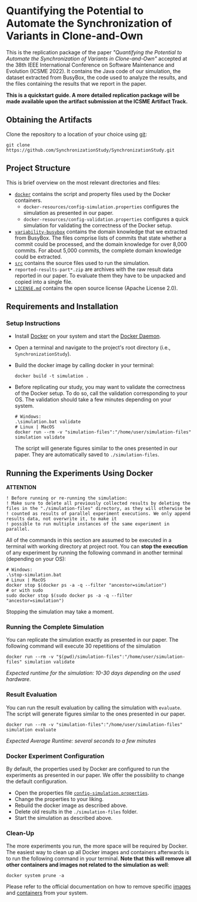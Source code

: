# Quantifying the Potential to Automate the Synchronization of Variants in Clone-and-Own
This is the replication package of the paper _"Quantifying the Potential to Automate the Synchronization of Variants in Clone-and-Own"_ accepted at
the 38th IEEE International Conference on Software Maintenance and Evolution (ICSME 2022).
It contains the Java code of our simulation, the dataset extracted from BusyBox, the code used to analyze the results, and the files containing
the results that we report in the paper.

__This is a quickstart guide. A more detailed replication package will be made available upon the artifact submission at the ICSME Artifact Track.__

## Obtaining the Artifacts
Clone the repository to a location of your choice using [git](https://git-scm.com/):
  ```
  git clone https://github.com/SynchronizationStudy/SynchronizationStudy.git
  ```

## Project Structure
This is brief overview on the most relevant directories and files:
* [`docker`](docker) contains the script and property files used by the Docker containers.
    * `docker-resources/config-simulation.properties` configures the simulation as presented in our paper.
    * `docker-resources/config-validation.properties` configures a quick simulation for validating the correctness of the Docker setup.
* [`variability-busybox`](simulation-files/variability-busybox) contains the domain knowledge that we extracted from BusyBox. The files comprise lists
  of commits that state whether a commit could be processed, and the domain knowledge for over 8,000 commits. For about 5,000 commits, the complete domain knowledge could be extracted.
* [`src`](src/main/java/anonymous/simulation) contains the source files used to run the simulation.
* `reported-results-part*.zip` are archives with the raw result data reported in our paper. To evaluate them they have to be
  unpacked and copied into a single file.
* [`LICENSE.md`](LICENSE.md) contains the open source license (Apache License 2.0).

## Requirements and Installation

### Setup Instructions
* Install [Docker](https://docs.docker.com/get-docker/) on your system and start the [Docker Daemon](https://docs.docker.com/config/daemon/).
* Open a terminal and navigate to the project's root directory (i.e., `SynchronizationStudy`).
* Build the docker image by calling docker in your terminal:
  ```shell
  docker build -t simulation .  
  ```

* Before replicating our study, you may want to validate the correctness of the Docker setup. To do so, call the validation corresponding to your OS. The validation should take a few minutes depending on your system.
  ```shell
  # Windows:
  .\simulation.bat validate
  # Linux | MacOS
  docker run --rm -v "simulation-files":"/home/user/simulation-files" simulation validate
  ```
  The script will generate figures similar to the ones presented in our paper. They are automatically saved to
  `./simulation-files`.

## Running the Experiments Using Docker
**ATTENTION**
```text
! Before running or re-running the simulation:
! Make sure to delete all previously collected results by deleting the files in the "./simulation-files" directory, as they will otherwise be 
! counted as results of parallel experiment executions. We only append results data, not overwrite it, to make it 
! possible to run multiple instances of the same experiment in parallel.
```

All of the commands in this section are assumed to be executed in a terminal with working directory at project root.
You can **stop the execution** of any experiment by running the following command in another terminal (depending on your OS):
```shell
# Windows:
.\stop-simulation.bat
# Linux | MacOS
docker stop $(docker ps -a -q --filter "ancestor=simulation")
# or with sudo
sudo docker stop $(sudo docker ps -a -q --filter "ancestor=simulation")
```
Stopping the simulation may take a moment.

### Running the Complete Simulation
You can replicate the simulation exactly as presented in our paper. The following command will execute 30 repetitions of the simulation
```shell
docker run --rm -v "$(pwd)/simulation-files":"/home/user/simulation-files" simulation validate

```

_Expected runtime for the simulation: 10-30 days depending on the used hardware._


### Result Evaluation
You can run the result evaluation by calling the simulation with `evaluate`.
The script will generate figures similar to the ones presented in our paper.
```shell
docker run --rm -v "simulation-files":"/home/user/simulation-files" simulation evaluate
```
_Expected Average Runtime: several seconds to a few minutes_


### Docker Experiment Configuration
By default, the properties used by Docker are configured to run the experiments as presented in our paper. We offer the
possibility to change the default configuration.
* Open the properties file [`config-simulation.properties`](docker/config-simulation.properties).
* Change the properties to your liking.
* Rebuild the docker image as described above.
* Delete old results in the `./simulation-files` folder.
* Start the simulation as described above.

### Clean-Up
The more experiments you run, the more space will be required by Docker. The easiest way to clean up all Docker images and
containers afterwards is to run the following command in your terminal. **Note that this will remove all other containers and images
not related to the simulation as well**:
```shell
docker system prune -a
```
Please refer to the official documentation on how to remove specific [images](https://docs.docker.com/engine/reference/commandline/image_rm/) and [containers](https://docs.docker.com/engine/reference/commandline/container_rm/) from your system.
